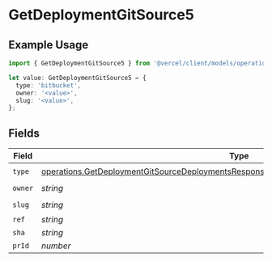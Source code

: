 # GetDeploymentGitSource5

## Example Usage

```typescript
import { GetDeploymentGitSource5 } from '@vercel/client/models/operations';

let value: GetDeploymentGitSource5 = {
  type: 'bitbucket',
  owner: '<value>',
  slug: '<value>',
};
```

## Fields

| Field   | Type                                                                                                                                                                                                 | Required           | Description |
| ------- | ---------------------------------------------------------------------------------------------------------------------------------------------------------------------------------------------------- | ------------------ | ----------- |
| `type`  | [operations.GetDeploymentGitSourceDeploymentsResponse200ApplicationJSONResponseBody25Type](../../models/operations/getdeploymentgitsourcedeploymentsresponse200applicationjsonresponsebody25type.md) | :heavy_check_mark: | N/A         |
| `owner` | _string_                                                                                                                                                                                             | :heavy_check_mark: | N/A         |
| `slug`  | _string_                                                                                                                                                                                             | :heavy_check_mark: | N/A         |
| `ref`   | _string_                                                                                                                                                                                             | :heavy_minus_sign: | N/A         |
| `sha`   | _string_                                                                                                                                                                                             | :heavy_minus_sign: | N/A         |
| `prId`  | _number_                                                                                                                                                                                             | :heavy_minus_sign: | N/A         |
